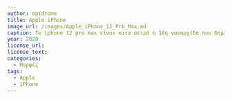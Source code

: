 ```yaml
---
author: epidrome
title: Apple iPhone 
image_url: /images/Apple_iPhone_12_Pro_Max.md
caption: Το iphone 12 pro max είναι κατα σειρά η 10η ναυαρχίδα που δημιουργεί η εταιρεία (καθώς το 2,και το 9 δεν κυκλοφόρησαν ποτέ) και αποτελεί ενα σημείο αναφοράς στην εξέλιξη(τεχνολογική,υλική,κοστολογική) από την πρώτη στην τελευταία με την πάροδο 13ων χρόνων.
year: 2020 
license_url: 
license_text: 
categories:
  - Μορφές 
tags:
  - Apple
  - iPhone 
---
```

